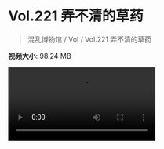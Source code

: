 # Vol.221 弄不清的草药

> 混乱博物馆 / Vol / Vol.221 弄不清的草药

**视频大小**: 98.24 MB

<div class="video"><video src="https://file.hsyhx.top/archive/221.mp4" controls preload>🤔 您的浏览器不支持 video 标签</video></div>